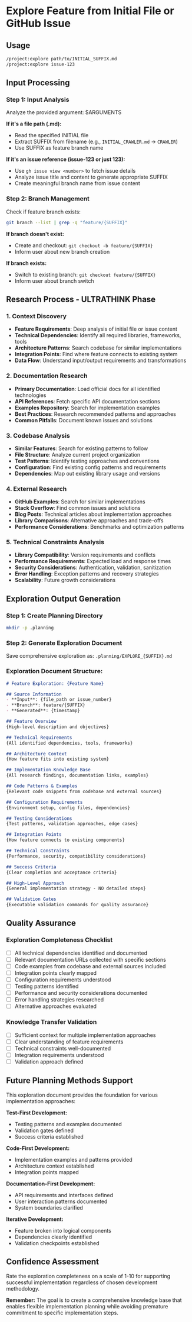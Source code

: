 # Explore Feature from Initial File or GitHub Issue

## Usage
```bash
/project:explore path/to/INITIAL_SUFFIX.md
/project:explore issue-123
```

## Input Processing

### Step 1: Input Analysis
Analyze the provided argument: $ARGUMENTS

**If it's a file path (.md):**
- Read the specified INITIAL file
- Extract SUFFIX from filename (e.g., `INITIAL_CRAWLER.md` → `CRAWLER`)
- Use SUFFIX as feature branch name

**If it's an issue reference (issue-123 or just 123):**
- Use `gh issue view <number>` to fetch issue details
- Analyze issue title and content to generate appropriate SUFFIX
- Create meaningful branch name from issue content

### Step 2: Branch Management
Check if feature branch exists:
```bash
git branch --list | grep -q "feature/{SUFFIX}"
```

**If branch doesn't exist:**
- Create and checkout: `git checkout -b feature/{SUFFIX}`
- Inform user about new branch creation

**If branch exists:**
- Switch to existing branch: `git checkout feature/{SUFFIX}`
- Inform user about branch switch

## Research Process - ULTRATHINK Phase

### 1. **Context Discovery**
- **Feature Requirements**: Deep analysis of initial file or issue content
- **Technical Dependencies**: Identify all required libraries, frameworks, tools
- **Architecture Patterns**: Search codebase for similar implementations
- **Integration Points**: Find where feature connects to existing system
- **Data Flow**: Understand input/output requirements and transformations

### 2. **Documentation Research**
- **Primary Documentation**: Load official docs for all identified technologies
- **API References**: Fetch specific API documentation sections
- **Examples Repository**: Search for implementation examples
- **Best Practices**: Research recommended patterns and approaches
- **Common Pitfalls**: Document known issues and solutions

### 3. **Codebase Analysis**
- **Similar Features**: Search for existing patterns to follow
- **File Structure**: Analyze current project organization
- **Test Patterns**: Identify testing approaches and conventions
- **Configuration**: Find existing config patterns and requirements
- **Dependencies**: Map out existing library usage and versions

### 4. **External Research**
- **GitHub Examples**: Search for similar implementations
- **Stack Overflow**: Find common issues and solutions
- **Blog Posts**: Technical articles about implementation approaches
- **Library Comparisons**: Alternative approaches and trade-offs
- **Performance Considerations**: Benchmarks and optimization patterns

### 5. **Technical Constraints Analysis**
- **Library Compatibility**: Version requirements and conflicts
- **Performance Requirements**: Expected load and response times
- **Security Considerations**: Authentication, validation, sanitization
- **Error Handling**: Exception patterns and recovery strategies
- **Scalability**: Future growth considerations

## Exploration Output Generation

### Step 1: Create Planning Directory
```bash
mkdir -p .planning
```

### Step 2: Generate Exploration Document
Save comprehensive exploration as: `.planning/EXPLORE_{SUFFIX}.md`

### Exploration Document Structure:
```markdown
# Feature Exploration: {Feature Name}

## Source Information
- **Input**: {file_path or issue_number}
- **Branch**: feature/{SUFFIX}
- **Generated**: {timestamp}

## Feature Overview
{High-level description and objectives}

## Technical Requirements
{All identified dependencies, tools, frameworks}

## Architecture Context
{How feature fits into existing system}

## Implementation Knowledge Base
{All research findings, documentation links, examples}

## Code Patterns & Examples
{Relevant code snippets from codebase and external sources}

## Configuration Requirements
{Environment setup, config files, dependencies}

## Testing Considerations
{Test patterns, validation approaches, edge cases}

## Integration Points
{How feature connects to existing components}

## Technical Constraints
{Performance, security, compatibility considerations}

## Success Criteria
{Clear completion and acceptance criteria}

## High-Level Approach
{General implementation strategy - NO detailed steps}

## Validation Gates
{Executable validation commands for quality assurance}
```

## Quality Assurance

### Exploration Completeness Checklist
- [ ] All technical dependencies identified and documented
- [ ] Relevant documentation URLs collected with specific sections
- [ ] Code examples from codebase and external sources included
- [ ] Integration points clearly mapped
- [ ] Configuration requirements understood
- [ ] Testing patterns identified
- [ ] Performance and security considerations documented
- [ ] Error handling strategies researched
- [ ] Alternative approaches evaluated

### Knowledge Transfer Validation
- [ ] Sufficient context for multiple implementation approaches
- [ ] Clear understanding of feature requirements
- [ ] Technical constraints well-documented
- [ ] Integration requirements understood
- [ ] Validation approach defined

## Future Planning Methods Support

This exploration document provides the foundation for various implementation approaches:

**Test-First Development:**
- Testing patterns and examples documented
- Validation gates defined
- Success criteria established

**Code-First Development:**
- Implementation examples and patterns provided
- Architecture context established
- Integration points mapped

**Documentation-First Development:**
- API requirements and interfaces defined
- User interaction patterns documented
- System boundaries clarified

**Iterative Development:**
- Feature broken into logical components
- Dependencies clearly identified
- Validation checkpoints established

## Confidence Assessment
Rate the exploration completeness on a scale of 1-10 for supporting successful implementation regardless of chosen development methodology.

**Remember:** The goal is to create a comprehensive knowledge base that enables flexible implementation planning while avoiding premature commitment to specific implementation steps.
